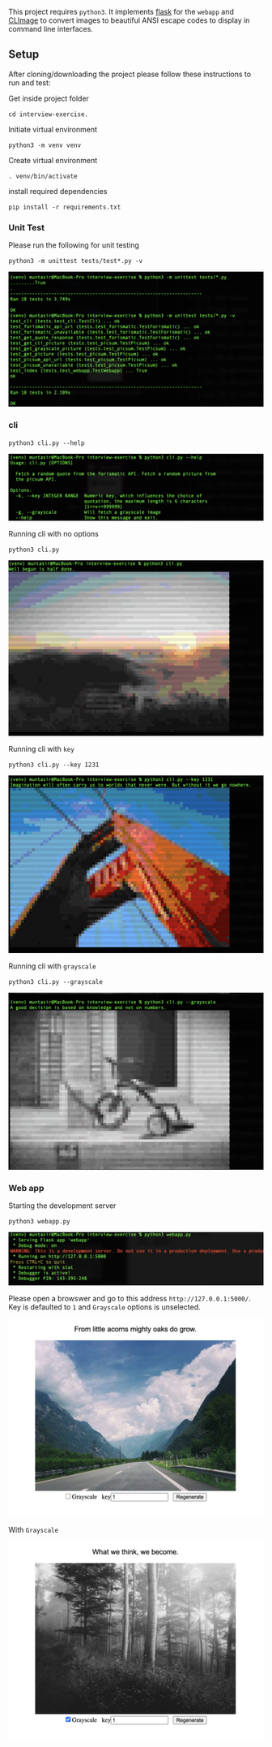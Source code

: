 This project requires `python3`. It implements [flask](https://flask.palletsprojects.com/en/3.0.x/) for the `webapp` and [CLImage](https://github.com/pnappa/CLImage) to convert images to beautiful ANSI escape codes to display in command line interfaces.

## Setup

After cloning/downloading the project please follow these instructions to run and test:

Get inside project folder 

```
cd interview-exercise.
```

Initiate virtual environment
```
python3 -m venv venv
```

Create virtual environment
```
. venv/bin/activate
```

install required dependencies
```
pip install -r requirements.txt
```

### Unit Test

Please run the following for unit testing
```
python3 -m unittest tests/test*.py -v
```

![Alt text](extras/unittest.png)




### cli
```
python3 cli.py --help
```
![cli-help](extras/cli-help.png)


Running cli with no options
```
python3 cli.py
```
![cli](extras/cli.png)


Running cli with `key`
```
python3 cli.py --key 1231
```

![cli-key-1231](extras/cli-key-1231.png)


Running cli with `grayscale`
```
python3 cli.py --grayscale
```
![cli-grayscale](extras/cli-grayscale.png)


### Web app

Starting the development server 
```
python3 webapp.py 
```
![webapp](extras/webapp-start.png)

Please open a browswer and go to this address `http://127.0.0.1:5000/`. Key is defaulted to `1` and `Grayscale` options is unselected. 

![web](extras/web.png)

With `Grayscale`

![web-grayscale](extras/web-grayscale.png)